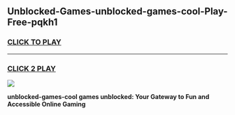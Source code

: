 
## Unblocked-Games-unblocked-games-cool-Play-Free-pqkh1
<h3>
<a href="https://premium76.site?title=unblocked-games-cool&ref=12A">CLICK TO PLAY</a></h3>
<hr>

<h3>
<a href="https://premium76.site?title=unblocked-games-cool&ref=12A">CLICK 2 PLAY</a>
  
</h3>

<a href="https://premium76.site?title=unblocked-games-cool&ref=12A"><img src="https://clearcache.store/games.png"></a>


**unblocked-games-cool games unblocked: Your Gateway to Fun and Accessible Online Gaming**

